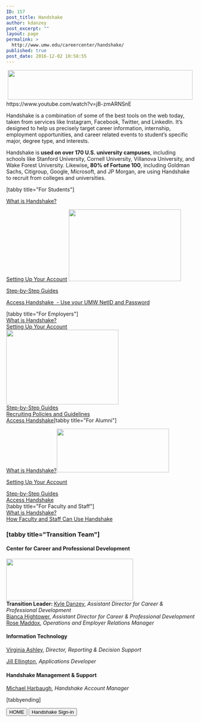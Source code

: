 ```yaml
---
ID: 157
post_title: Handshake
author: kdanzey
post_excerpt: ""
layout: page
permalink: >
  http://www.umw.edu/careercenter/handshake/
published: true
post_date: 2016-12-02 10:58:55
---
```

<div class="content-main"> <img class=" wp-image-171 alignnone" src="http://www.umw.edu/careercenter/wp-content/uploads/sites/41/2016/12/hs-logo-primary-lg-300x48.png" alt="" width="494" height="79" /></div>
<div class="content-main"></div>
<div class="content-main"></div>
<div class="content-main"></div>
https://www.youtube.com/watch?v=jB-zmARNSnE
<div class="content-main">

Handshake is a combination of some of the best tools on the web today, taken from services like Instagram, Facebook, Twitter, and LinkedIn. It’s designed to help us precisely target career information, internship, employment opportunities, and career related events to student’s specific major, degree type, and interests.

Handshake is<strong> used on over 170 U.S. university campuses</strong>, including schools like Stanford University, Cornell University, Villanova University, and Wake Forest University. Likewise<strong>, 80% of Fortune 100</strong>, including Goldman Sachs, Citigroup, Google, Microsoft, and JP Morgan, are using Handshake to recruit from colleges and universities.

[tabby title="For Students"]

<a href="https://www.joinhandshake.com/students/">What is Handshake?</a>

<a href="https://support.joinhandshake.com/hc/en-us/sections/204202108-Getting-Started">Setting Up Your Account</a> <a href="http://www.umw.edu/careercenter/wp-content/uploads/sites/41/2016/12/students.png"><img class="size-medium wp-image-176 alignright" src="http://www.umw.edu/careercenter/wp-content/uploads/sites/41/2016/12/students-300x192.png" alt="" width="300" height="192" /></a>

<a href="https://support.joinhandshake.com/hc/en-us/categories/202711128-Student-Alumni">Step-by-Step Guides</a>

<a href="https://umw.joinhandshake.com/login">Access Handshake  - Use your UMW NetID and Password</a>

</div>
<div class="content-main"><section class="info-section">[tabby title="For Employers"]</section><section class="info-section"><a href="https://www.joinhandshake.com/recruiters/">What is Handshake?</a></section><section></section><section class="info-section"><a href="https://support.joinhandshake.com/hc/en-us/articles/115011431228-Employers-Getting-Started">Setti</a><a href="https://support.joinhandshake.com/hc/en-us/articles/115011431228-Employers-Getting-Started">ng Up Your Account</a></section><section></section><section class="info-section"><a href="http://www.umw.edu/careercenter/wp-content/uploads/sites/41/2016/12/Picture1.png"><img class="size-medium wp-image-173 alignright" src="http://www.umw.edu/careercenter/wp-content/uploads/sites/41/2016/12/Picture1-300x200.png" alt="" width="300" height="200" /></a></section><section class="info-section"><a href="https://support.joinhandshake.com/hc/en-us/categories/202707307-Employer">Step-by-Step G</a><a href="https://support.joinhandshake.com/hc/en-us/categories/202707307-Employer">uides</a></section><section></section><section class="info-section"><a href="https://www.umw.edu/careercenter/employers/policies-guidelines/">Recruiting Policies and Guidelines</a></section><section></section><section class="info-section"><a href="https://umw.joinhandshake.com/register">Access Handshake</a>[tabby title="For Alumni"]

<a href="https://www.joinhandshake.com/students/">What is Handshake?</a><a href="http://www.umw.edu/careercenter/wp-content/uploads/sites/41/2016/12/umwLogoNew.png"><img class="size-medium wp-image-390 alignright" src="http://www.umw.edu/careercenter/wp-content/uploads/sites/41/2016/12/umwLogoNew-300x117.png" alt="" width="300" height="117" /></a>

<a href="https://support.joinhandshake.com/hc/en-us/sections/204202108-Getting-Started">Setting Up Your Account</a>

</section><section class="info-section"><a href="https://support.joinhandshake.com/hc/en-us/categories/202711128-Student-Alumni">Step-by-Step Guides</a></section><section class="info-section"><a href="https://umw.joinhandshake.com/register">Access Handshake</a></section><section></section><section class="info-section">[tabby title="For Faculty and Staff"]</section><section></section><section class="info-section"><a href="https://www.joinhandshake.com/">What is Handshake?</a></section><section></section><section class="info-section"><a href="https://www.umw.edu/careercenter/handshake/can-faculty-staff-use-handshake/">How Faculty and Staff Can Use Handshake</a>
<h3 style="text-align: left">[tabby title="Transition Team"]</h3>
</section><section class="info-section">
<h4 style="text-align: left"><strong>Center for Career and Professional Development</strong></h4>
<a href="http://www.umw.edu/careercenter/wp-content/uploads/sites/41/2016/12/image001.png"><img class=" wp-image-392 alignright" src="http://www.umw.edu/careercenter/wp-content/uploads/sites/41/2016/12/image001-300x99.png" alt="" width="339" height="112" /></a>

</section><section class="info-section"></section><section class="info-section"><strong>Transition Leader: </strong><a href="http://www.umw.edu/directory/employee/kyle-danzey/">Kyle Danzey</a>, <em>Assistant Director for Career &amp; Professional Development</em></section><section class="info-section"><a href="http://www.umw.edu/directory/employee/bianca-hightower/">Bianca Hightower</a>, <em>Assistant Director for Career &amp; Professional Development</em></section><section class="info-section"><a href="http://www.umw.edu/directory/employee/rose-maddox/">Rose Maddox</a>, <em>Operations and Employer Relations Manager</em>
<h4><strong>Information Technology</strong></h4>
<a href="http://www.umw.edu/directory/employee/virginia-ashley/">Virginia Ashley</a>, <em>Director, Reporting &amp; Decision Support</em>

<a href="http://www.umw.edu/directory/?s=Jill+Ellington">Jill Ellington</a>, <em>Applications Developer</em>
<h4><strong>Handshake Management &amp; Support</strong></h4>
<a href="https://www.linkedin.com/in/michael-harbaugh-68647459">Michael Harbaugh</a>, <em>Handshake Account Manager</em>

[tabbyending]

</section></div>
<a href="https://www.umw.edu/careercenter/"><button class="btn btn-default navbar-btn" type="button">HOME</button></a> <a href="https://umw.joinhandshake.com/"><button class="btn btn-default navbar-btn" type="button">Handshake Sign-in</button></a>